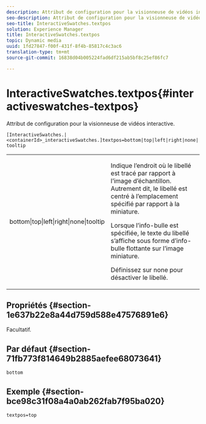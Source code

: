 ```yaml
---
description: Attribut de configuration pour la visionneuse de vidéos interactive.
seo-description: Attribut de configuration pour la visionneuse de vidéos interactive.
seo-title: InteractiveSwatches.textpos
solution: Experience Manager
title: InteractiveSwatches.textpos
topic: Dynamic media
uuid: 1fd27847-f00f-431f-8f4b-85817c4c3ac6
translation-type: tm+mt
source-git-commit: 16838d04b005224fad6df215ab5bf8c25ef86fc7

---
```



# InteractiveSwatches.textpos{#interactiveswatches-textpos}

Attribut de configuration pour la visionneuse de vidéos interactive.

`[InteractiveSwatches.|<containerId>_interactiveSwatches.]textpos=bottom|top|left|right|none|tooltip`

<table id="table_441553CD34C94A58A9D7CBF772DEDDB6"> 
 <tbody> 
  <tr> 
   <td colname="col1"> <p> <span class="codeph"> bottom|top|left|right|none|tooltip</span> </p> </td> 
   <td colname="col2"> <p> Indique l’endroit où le libellé est tracé par rapport à l’image d’échantillon. Autrement dit, le libellé est centré à l’emplacement spécifié par rapport à la miniature. </p> <p>Lorsque <span class="codeph"> l’info-bulle</span> est spécifiée, le texte du libellé s’affiche sous forme d’info-bulle flottante sur l’image miniature. </p> <p>Définissez sur <span class="codeph"> none</span> pour désactiver le libellé. </p> </td> 
  </tr> 
 </tbody> 
</table>

## Propriétés {#section-1e637b22e8a44d759d588e47576891e6}

Facultatif.

## Par défaut {#section-71fb773f814649b2885aefee68073641}

`bottom`

## Exemple {#section-bce98c31f08a4a0ab262fab7f95ba020}

```
textpos=top
```

